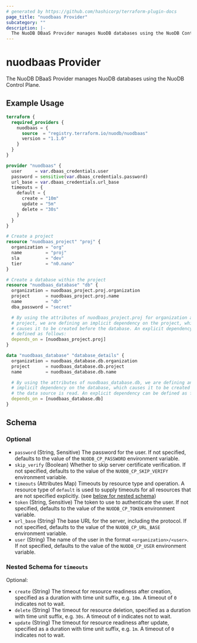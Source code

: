 ```yaml
---
# generated by https://github.com/hashicorp/terraform-plugin-docs
page_title: "nuodbaas Provider"
subcategory: ""
description: |-
  The NuoDB DBaaS Provider manages NuoDB databases using the NuoDB Control Plane.
---
```


# nuodbaas Provider

The NuoDB DBaaS Provider manages NuoDB databases using the NuoDB Control Plane.

## Example Usage

```terraform
terraform {
  required_providers {
    nuodbaas = {
      source  = "registry.terraform.io/nuodb/nuodbaas"
      version = "1.1.0"
    }
  }
}

provider "nuodbaas" {
  user     = var.dbaas_credentials.user
  password = sensitive(var.dbaas_credentials.password)
  url_base = var.dbaas_credentials.url_base
  timeouts = {
    default = {
      create = "10m"
      update = "5m"
      delete = "30s"
    }
  }
}

# Create a project
resource "nuodbaas_project" "proj" {
  organization = "org"
  name         = "proj"
  sla          = "dev"
  tier         = "n0.nano"
}

# Create a database within the project
resource "nuodbaas_database" "db" {
  organization = nuodbaas_project.proj.organization
  project      = nuodbaas_project.proj.name
  name         = "db"
  dba_password = "secret"

  # By using the attributes of nuodbaas_project.proj for organization and
  # project, we are defining an implicit dependency on the project, which
  # causes it to be created before the database. An explicit dependency can be
  # defined as follows:
  depends_on = [nuodbaas_project.proj]
}

data "nuodbaas_database" "database_details" {
  organization = nuodbaas_database.db.organization
  project      = nuodbaas_database.db.project
  name         = nuodbaas_database.db.name

  # By using the attributes of nuodbaas_database.db, we are defining an
  # implicit dependency on the database, which causes it to be created before
  # the data source is read. An explicit dependency can be defined as follows:
  depends_on = [nuodbaas_database.db]
}
```

<!-- schema generated by tfplugindocs -->
## Schema

### Optional

- `password` (String, Sensitive) The password for the user. If not specified, defaults to the value of the `NUODB_CP_PASSWORD` environment variable.
- `skip_verify` (Boolean) Whether to skip server certificate verification. If not specified, defaults to the value of the `NUODB_CP_SKIP_VERIFY` environment variable.
- `timeouts` (Attributes Map) Timeouts by resource type and operation. A resource type of `default` is used to supply timeouts for all resources that are not specified explicitly. (see [below for nested schema](#nestedatt--timeouts))
- `token` (String, Sensitive) The token to use to authenticate the user. If not specified, defaults to the value of the `NUODB_CP_TOKEN` environment variable.
- `url_base` (String) The base URL for the server, including the protocol. If not specified, defaults to the value of the `NUODB_CP_URL_BASE` environment variable.
- `user` (String) The name of the user in the format `<organization>/<user>`. If not specified, defaults to the value of the `NUODB_CP_USER` environment variable.

<a id="nestedatt--timeouts"></a>
### Nested Schema for `timeouts`

Optional:

- `create` (String) The timeout for resource readiness after creation, specified as a duration with time unit suffix, e.g. `10m`. A timeout of `0` indicates not to wait.
- `delete` (String) The timeout for resource deletion, specified as a duration with time unit suffix, e.g. `30s`. A timeout of `0` indicates not to wait.
- `update` (String) The timeout for resource readiness after update, specified as a duration with time unit suffix, e.g. `1m`. A timeout of `0` indicates not to wait.
